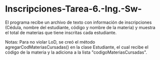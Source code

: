 # Inscripciones-Tarea-6.-Ing.-Sw-
El programa recibe un archivo de texto con información de inscripciones (Cédula, nombre del estudiante, código y nombre de la materia) y muestra el total de materias que tiene inscritas cada estudiante.


Notas:
Para no violar LoD, se creó el método agregarCodMateriasCursadas() en la clase Estudiante, el cual recibe el código de la materia y la adiciona a la lista "codigoMateriasCursadas".
